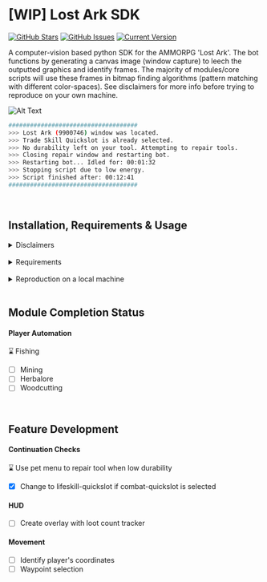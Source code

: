 [WIP] Lost Ark SDK
============
[![GitHub Stars](https://img.shields.io/github/stars/jordanhoare/pybot-lostark.svg)](https://github.com/jordanhoare/pybot-lostark/stargazers) [![GitHub Issues](https://img.shields.io/github/issues/jordanhoare/pybot-lostark.svg)](https://github.com/jordanhoare/pybot-lostark/issues) [![Current Version](https://img.shields.io/badge/version-0.5.0-green.svg)](https://github.com/jordanhoare/pybot-lostark) 

A computer-vision based python SDK for the AMMORPG 'Lost Ark'. The bot functions by generating a canvas image (window capture) to leech the outputted graphics and identify frames. The majority of modules/core scripts will use these frames in bitmap finding algorithms (pattern matching with different color-spaces).  See disclaimers for more info before trying to reproduce on your own machine. 




![Alt Text](https://media.giphy.com/media/H542PcWInziUIs3jDA/giphy-downsized-large.gif)
```bash
####################################
>>> Lost Ark (9900746) window was located.
>>> Trade Skill Quickslot is already selected.
>>> No durability left on your tool. Attempting to repair tools.
>>> Closing repair window and restarting bot.
>>> Restarting bot... Idled for: 00:01:32
>>> Stopping script due to low energy.
>>> Script finished after: 00:12:41
####################################
```

</br>

## Installation, Requirements & Usage

<details>
  <summary>Disclaimers</summary>

</br>

- This project is for educational purposes and won't be maintained long term. 
- Pixelbotting with pyautogui is quite easily detectable with server sendInput checks, so use at your own risk.  
</details>

 
</br>

<details>
  <summary>Requirements</summary>

</br>

- [Git](https://git-scm.com/) for command-line interface 
- [Pyenv](https://github.com/pyenv/pyenv) for Python version management tool
- [Poetry](https://python-poetry.org/docs/) for dependency management and packaging
</details>

</br>

<details>
  <summary>Reproduction on a local machine</summary>

</br>

- Clone the GitHub repository to an empty folder on your local machine:
    ```
    gh repo clone jordanhoare/pybot_lostark
    ```
- Initialise poetry:
    ```
    poetry build
    ```
- This project is being restructured currently, so for now activate the poet shell and run the draft auto_fishing script. pyautogui.click(x,y) can be reconfigured for screen position.
    ```
    poetry shell
    pybot-lostark/draft/modules/auto_fishing.py
    ```
</details>


</br>

## Module Completion Status
#### Player Automation 
  :hourglass: Fishing 
  - [ ] Mining
  - [ ] Herbalore
  - [ ] Woodcutting

</br>

## Feature Development
#### Continuation Checks
  :hourglass: Use pet menu to repair tool when low durability
  - [x] Change to lifeskill-quickslot if combat-quickslot is selected


#### HUD
  - [ ] Create overlay with loot count tracker

#### Movement
  - [ ] Identify player's coordinates
  - [ ] Waypoint selection